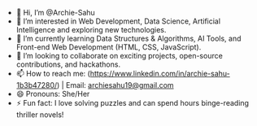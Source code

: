 - 👋 Hi, I’m @Archie-Sahu
- 👀 I’m interested in Web Development, Data Science, Artificial Intelligence and exploring new technologies.
- 🌱 I’m currently learning Data Structures & Algorithms, AI Tools, and Front-end Web Development (HTML, CSS, JavaScript).
- 💞️ I’m looking to collaborate on exciting projects, open-source contributions, and hackathons.
- 📫 How to reach me: (https://www.linkedin.com/in/archie-sahu-1b3b47280/) | Email: archiesahu19@gmail.com
- 😄 Pronouns: She/Her
- ⚡ Fun fact: I love solving puzzles and can spend hours binge-reading thriller novels!

<!---
Archie-Sahu/Archie-Sahu is a ✨ special ✨ repository because its `README.md` (this file) appears on your GitHub profile.
You can click the Preview link to take a look at your changes.
--->

<!---
Archie-Sahu/Archie-Sahu is a ✨ special ✨ repository because its `README.md` (this file) appears on your GitHub profile.
You can click the Preview link to take a look at your changes.
--->
